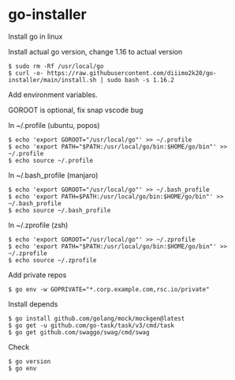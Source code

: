 # go-installer
Install go in linux

Install actual go version, change 1.16 to actual version 
    
    $ sudo rm -Rf /usr/local/go
    $ curl -o- https://raw.githubusercontent.com/diiimo2k20/go-installer/main/install.sh | sudo bash -s 1.16.2

Add environment variables.

GOROOT is optional, fix snap vscode bug

In  ~/.profile (ubuntu, popos)

    $ echo 'export GOROOT="/usr/local/go"' >> ~/.profile 
    $ echo 'export PATH="$PATH:/usr/local/go/bin:$HOME/go/bin"' >> ~/.profile
    $ echo source ~/.profile

In  ~/.bash_profile (manjaro)

    $ echo 'export GOROOT="/usr/local/go"' >> ~/.bash_profile 
    $ echo 'export PATH=$PATH:/usr/local/go/bin:$HOME/go/bin"' >> ~/.bash_profile
    $ echo source ~/.bash_profile

In  ~/.zprofile (zsh)

    $ echo 'export GOROOT="/usr/local/go"' >> ~/.zprofile
    $ echo 'export PATH="$PATH:/usr/local/go/bin:$HOME/go/bin"' >> ~/.zprofile
    $ echo source ~/.zprofile
    
Add private repos

    $ go env -w GOPRIVATE="*.corp.example.com,rsc.io/private"

Install depends

    $ go install github.com/golang/mock/mockgen@latest
    $ go get -u github.com/go-task/task/v3/cmd/task
    $ go get github.com/swaggo/swag/cmd/swag

Check 

    $ go version
    $ go env
